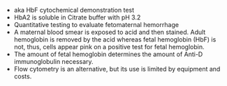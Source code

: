 - aka HbF cytochemical demonstration test
- HbA2 is soluble in Citrate buffer with pH 3.2
- Quantitative testing to evaluate fetomaternal hemorrhage
- A maternal blood smear is exposed to acid and then stained. Adult hemoglobin is removed by the acid whereas fetal hemoglobin (HbF) is not, thus, cells appear pink on a positive test for fetal hemoglobin. 
- The amount of fetal hemoglobin determines the amount of Anti-D immunoglobulin necessary.
- Flow cytometry is an alternative, but its use is limited by equipment and costs.
